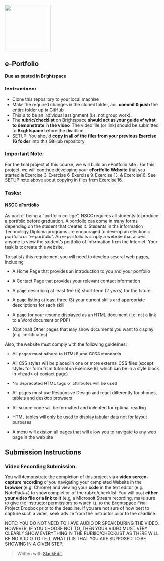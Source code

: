 
  <img width="150px" src="https://unsplash.com/photos/Aw04fFn9ev8" >  
  
##  e-Portfolio

**Due as posted in Brightspace**
 
### Instructions:  

- Clone this repository to your local machine
- Make the required changes in the cloned folder, and **commit & push** the entire folder up to GitHub 
- This is to be an individual assignment (i.e. not group work).
- The **rubric/checklist** on Brightspace **should act as your guide of what to demonstrate in the video**. The video file (or link) should be submitted to **Brightspace** before the deadline.
- SETUP: You should **copy in all of the files from your previous Exercise 16 folder** into this GitHub repository

### Important Note:

For the final project of this course, we will build an ePortfolio site . For this project, we will continue developing your **ePortfolio Website** that you started in Exercise 3, Exercise 6, Exercise 9, Exercise 13, & Exercise16. See SETUP note above about copying in files from Exercise 16.

### Tasks:  

#### NSCC ePortfolio

As part of being a “portfolio college”, NSCC requires all students to produce a portfolio before graduation. A portfolio can come in many forms depending on the student that creates it. Students in the Information Technology Diploma programs are encouraged to develop an electronic portfolio or “e-portfolio”. An e-portfolio is simply a website that allows anyone to view the student’s portfolio of information from the Internet. Your task is to create this website.

To satisfy this requirement you will need to develop several web pages, including:

- A Home Page that provides an introduction to you and your portfolio

- A Contact Page that provides your relevant contact information

- A page describing at least five (5) short-term (2 years) for the future

- A page listing at least three (3) your current skills and appropriate descriptions for each skill

- A page for your resume displayed as an HTML document (i.e. not a link to a Word document or PDF)

- (Optional) Other pages that may show documents you want to display (e.g. certificates)

Also, the website must comply with the following guidelines:

- All pages must adhere to HTML5 and CSS3 standards

- All CSS styles will be placed in one or more external CSS files (except styles for form from tutorial on Exercise 16, which can be in a style block in &lt;head&gt; of contact page)

- No deprecated HTML tags or attributes will be used

- All pages must use Responsive Design and react differently for phones, tablets and desktop browsers

- All source code will be formatted and indented for optimal reading

- HTML tables will only be used to display tabular data not for layout purposes

- A menu will exist on all pages that will allow you to navigate to any web page in the web site

## Submission Instructions
### Video Recording Submission:

You will demonstrate the completion of this project via a **video screen-capture recording** of you navigating your completed Website in the **browser** (e.g. Chrome) and viewing your **code** in the text editor (e.g. NotePad++) to show completion of the rubric/checklist. You will post **either your video file or a link to it** (e,g, a Microsoft Stream recording, make sure to give the instructor permissions to watch it), to the Brightspace Final Project Dropbox prior to the deadline. If you are not sure of how best to capture such a video, seek advice from the instructor prior to the deadline.

NOTE: YOU DO NOT NEED TO HAVE AUDIO OR SPEAK DURING THE VIDEO. HOWEVER, IF YOU CHOOSE NOT TO, THEN YOUR VIDEO MUST VERY CLEARLY SHOW EVERYTHING IN THE RUBRIC/CHECKLIST AS THERE WILL BE NO AUDIO TO TELL WHAT IT IS THAT YOU ARE SUPPOSED TO BE SHOWING IN A GIVEN STEP.

> Written with [StackEdit](https://stackedit.io/).  
